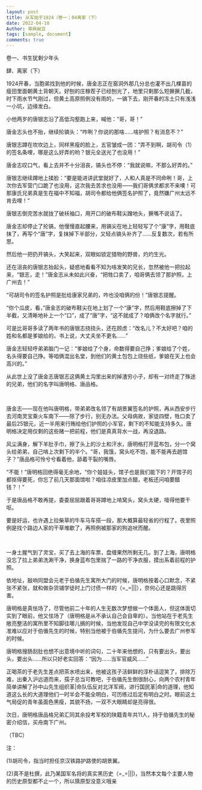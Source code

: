 ```yaml
---
layout: post
title: 从军始于1924（卷一；04离家（下）
date: 2022-04-10
Author: 荨麻豌豆
tags: [sample, document]
comments: true
---
```

卷一、书生犹剩少年头 

肆、离家（下）

1924开春，当胞弟找到他的时候，唐金志正在窑洞外那几分总也灌不出几棵苗的瘦田里面朝黄土背朝天。好刨的庄稼茬子已经刨光了，地里只剩那么短撅撅几截，时下雨水节气刚过，但黄土高原照例没有雨的，一镐下去，刚开春的冻土只有浅浅一小坑，边缘发白。

小他两岁的唐银志沿了高低沟壑跑上来，喊他：“哥，哥！”

唐金志头也不抬，继续抡镐头：“咋咧？你说的那啥……啥护照？有消息不？”

唐银志蹲在坎坎边上，同样黑瘦的脸上，五官皱成一团：“弄不到啊，胡司令（1）的签名条哩，哪是这么好弄的哟？银元全送光了也没用！”

唐金志叹口气，看上去并不十分沮丧，镐头也不停：“我就说嘛，不那么好弄的。”

唐银志继续蹲地上揉脸：“要是能进讲武堂就好了，人和人真是不同命咧！哥，上次你去军营门口跪了也没用，这次我去苦求也没用——我们哥俩求都求不来噢！可那康氏兄弟真是生在福中不知福，胡司令都给他俩签名护照了，竟然嫌广州太远不肯去哩！”

唐银志倒完苦水就拢了破袄袖口，用开口的破布鞋尖蹭地头，撅嘴不说话了。

唐金志却停止了抡镐，他慢慢直起腰来，用镐尖在地上轻轻写了个“康”字，用鞋底抹了，再写个“唐”字，复抹掉下半部分，又轻点镐头补齐了……反复数次，若有所思。

然后他一把扔开镐头，大笑起来，双眼如锁定猎物的野兽，灼灼生光。

还在沮丧的唐银志抬起头，疑惑地看看不知为啥发笑的兄长，忽然被他一把拉起来，“银志，走！”唐金志从未如此兴奋，“把牲口卖了，咱哥俩去领了那护照，上广州去！”

“可胡司令的签名护照是批给康家兄弟的，咋也没咱俩的份！”唐银志提醒。

“你个瓜皮，看，”唐金志的破布鞋尖在地上划了一个“康”字，然后用鞋底擦掉了下半截，又清晰地补上一个“口”，成了“唐”字，“这不就成了？咱俩改个名字就行。”

可是比哥哥多读了两年书的唐银志挠挠头，还在顾虑：“改名儿？不太好吧？咱的姓和名都是爹娘给的，书上说，大丈夫坐不更名……”

唐金志轻轻呼弟弟脑门一记：“爹娘给了个身，命数得要自己挣；爹娘给了个姓，名头得要自己挣。等咱俩混出名堂，到他们的黄土包包上烧些纸，爹娘在天上也会高兴的。”

从此世上没了唐金志唐银志这俩黄土沟里出来的掉渣穷小子，却有一对终走了殊途的兄弟，他们的名字叫唐明格、唐品格。

<br/>

唐金志——现在他叫唐明格，带弟弟改名领了有胡景翼签名的护照，再从西安步行去河南灵宝乘火车南下——除了步行，别无办法。父母病故，家徒四壁，牲口卖了最后25银元，近一半用来行贿给他们护照的小军官，剩下的不知能支持多久。唐明格决定用仅剩的这些赌一把前程，他们是真真背水一战，再没退路。

风尘满身，解下羊肚手巾，擦了头上的沙土和汗水，唐明格打开蓝布包，分一个窝头给弟弟，自己啃上次剩下的半个。“哥，我饿，窝头吃不饱，能不能再去趟馆子？”唐品格可怜兮兮看着他，舔着干裂的嘴唇。

“不能！”唐明格回绝得毫无余地，“你个娃娃头，馆子也是我们能下的？开馆子的都抠得要死，你忘了前几天那面馆啦？咱往凉皮里加点醋，老板还问咱要醋钱？！”

于是唐品格不敢再提，委委屈屈跟着哥哥蹲地上啃窝头，窝头太硬，噎得他要干呕。

要是好运，也许遇上拉柴草的牛车马车搭一段，那大概算最轻省的行程了。夜里照例是找个路边人家的干草堆歇了，再照例被那家的狗追吠而醒。

<br/>

一身土腥气到了灵宝，买了去上海的车票，盘缠果然所剩无几。到了上海，唐明格没忘了拉上弟弟洗涮干净，换身蓝布包里揣了一路的干净衣服，摸出系着前程的护照。

依地址，敲响同盟会元老于伯循先生寓所大门的时候，唐明格按着心口默念，不紧张不紧张，就和做杂货铺学徒时上门讨债一样的（=_=|||），奈何心还是跳得厉害。

唐明格是真怯场了，尽管他前二十年的人生无数次梦想做一个体面人，但这体面切实到了眼前，他又怯场了（唐明格是从不承认自己会自卑的）。当他站在于老先生敞亮整洁的寓所里不知脚往哪儿搁的时候，当他发现自己中学没读完的有限文化水准难以应对于伯循先生的时候，特别当他被于伯循先生提问，为什么要去广州参军的时候。

唐明格搜肠刮肚也想不出意境中听的词句，二十年来他想的，只有要出头，要出头，要出头……所以只好老实回答：“因为……当军官威风……”

正喝茶的于老先生差点把茶水喷出来，他被这孩子活鲜鲜的淳朴话逗笑了，排除万难，出秦入沪远道而来，孺子总当可教吧，于伯循先生倒很耐心，向两个农村青年简单讲解了孙中山先生组织革|命队伍反对北洋军阀，进行国民革|命的道理，他知道这么长的大道理他们一时半会不能全明白，可历练过后定有明白之时。眼前这土气局促的青年虽面色黑瘦，其貌不扬，一双不大眼睛却是亮得很。

次日，唐明格唐品格兄弟汇同其余投考军校的陕籍青年共11人，持于伯循先生的秘密介绍信，买舟南下广州。

（TBC）

注：

(1)胡司令，指当时担任京汉铁路护路使的胡景翼。

 (2)真不是杜撰，此乃某国军名将的真实黑历史（=_=|||)，当然本文每个主要人物的历史原型都不止一个，所以猜原型没意义哦亲
